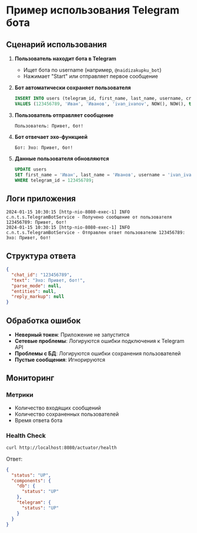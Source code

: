 # Пример использования Telegram бота

## Сценарий использования

1. **Пользователь находит бота в Telegram**
   - Ищет бота по username (например, `@naidizakupku_bot`)
   - Нажимает "Start" или отправляет первое сообщение

2. **Бот автоматически сохраняет пользователя**
   ```sql
   INSERT INTO users (telegram_id, first_name, last_name, username, created_at, updated_at, active)
   VALUES (123456789, 'Иван', 'Иванов', 'ivan_ivanov', NOW(), NOW(), true);
   ```

3. **Пользователь отправляет сообщение**
   ```
   Пользователь: Привет, бот!
   ```

4. **Бот отвечает эхо-функцией**
   ```
   Бот: Эхо: Привет, бот!
   ```

5. **Данные пользователя обновляются**
   ```sql
   UPDATE users 
   SET first_name = 'Иван', last_name = 'Иванов', username = 'ivan_ivanov', updated_at = NOW()
   WHERE telegram_id = 123456789;
   ```

## Логи приложения

```
2024-01-15 10:30:15 [http-nio-8080-exec-1] INFO  c.n.t.s.TelegramBotService - Получено сообщение от пользователя 123456789: Привет, бот!
2024-01-15 10:30:15 [http-nio-8080-exec-1] INFO  c.n.t.s.TelegramBotService - Отправлен ответ пользователю 123456789: Эхо: Привет, бот!
```

## Структура ответа

```json
{
  "chat_id": "123456789",
  "text": "Эхо: Привет, бот!",
  "parse_mode": null,
  "entities": null,
  "reply_markup": null
}
```

## Обработка ошибок

- **Неверный токен**: Приложение не запустится
- **Сетевые проблемы**: Логируются ошибки подключения к Telegram API
- **Проблемы с БД**: Логируются ошибки сохранения пользователей
- **Пустые сообщения**: Игнорируются

## Мониторинг

### Метрики
- Количество входящих сообщений
- Количество сохраненных пользователей
- Время ответа бота

### Health Check
```bash
curl http://localhost:8080/actuator/health
```

Ответ:
```json
{
  "status": "UP",
  "components": {
    "db": {
      "status": "UP"
    },
    "telegram": {
      "status": "UP"
    }
  }
}
```
